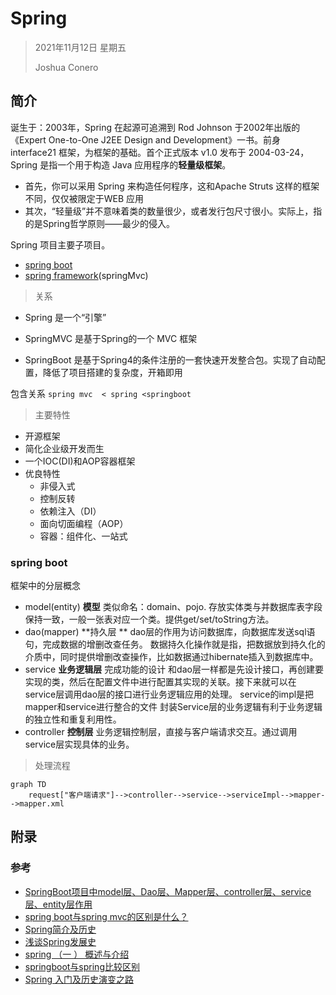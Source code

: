 # Spring

> 2021年11月12日 星期五
>
> Joshua Conero







## 简介

诞生于：2003年，Spring 在起源可追溯到 Rod Johnson 于2002年出版的《Expert One-to-One J2EE Design and Development》一书。前身 interface21 框架，为框架的基础。首个正式版本 v1.0 发布于 2004-03-24，Spring 是指一个用于构造 Java 应用程序的**轻量级框架**。

- 首先，你可以采用 Spring 来构造任何程序，这和Apache Struts 这样的框架不同，仅仅被限定于WEB 应用
- 其次，“轻量级”并不意味着类的数量很少，或者发行包尺寸很小。实际上，指的是Spring哲学原则——最少的侵入。



Spring 项目主要子项目。

- [spring boot](https://github.com/spring-projects/spring-boot)
- [spring framework](https://github.com/spring-projects/spring-framework)(springMvc)



> 关系

- Spring 是一个“引擎”

- SpringMVC 是基于Spring的一个 MVC 框架 

- SpringBoot 是基于Spring4的条件注册的一套快速开发整合包。实现了自动配置，降低了项目搭建的复杂度，开箱即用

包含关系 `spring mvc  < spring <springboot`



> 主要特性

- 开源框架
- 简化企业级开发而生
- 一个IOC(DI)和AOP容器框架
- 优良特性
  - 非侵入式
  - 控制反转
  - 依赖注入（DI）
  - 面向切面编程（AOP）
  - 容器：组件化、一站式



### spring boot

框架中的分层概念

- model(entity)            **模型** 类似命名：domain、pojo. 存放实体类与并数据库表字段保持一致，一般一张表对应一个类。提供get/set/toString方法。
- dao(mapper)             **持久层 **  dao层的作用为访问数据库，向数据库发送sql语句，完成数据的增删改查任务。 数据持久化操作就是指，把数据放到持久化的介质中，同时提供增删改查操作，比如数据通过hibernate插入到数据库中。
- service                        **业务逻辑层**   完成功能的设计 和dao层一样都是先设计接口，再创建要实现的类，然后在配置文件中进行配置其实现的关联。接下来就可以在service层调用dao层的接口进行业务逻辑应用的处理。 service的impl是把mapper和service进行整合的文件 封装Service层的业务逻辑有利于业务逻辑的独立性和重复利用性。
- controller                   **控制层**  业务逻辑控制层，直接与客户端请求交互。通过调用 service层实现具体的业务。





> 处理流程

```mermaid
graph TD
	request["客户端请求"]-->controller-->service-->serviceImpl-->mapper-->mapper.xml
```













## 附录

### 参考

- [SpringBoot项目中model层、Dao层、Mapper层、controller层、service层、entity层作用](https://www.cnblogs.com/bronya0/p/14671139.html)
- [spring boot与spring mvc的区别是什么？](https://www.zhihu.com/question/64671972)
- [Spring简介及历史](https://blog.csdn.net/weixin_38910645/article/details/109209901)
- [浅谈Spring发展史](https://www.cnblogs.com/shenhaha520/articles/10991958.html)
- [spring  （一 ）   概述与介绍](https://blog.csdn.net/weixin_42405670/article/details/83048002)
- [springboot与spring比较区别](https://www.cnblogs.com/cuiqq/p/11818932.html)
- [Spring 入门及历史演变之路](https://zhuanlan.zhihu.com/p/115404132)


